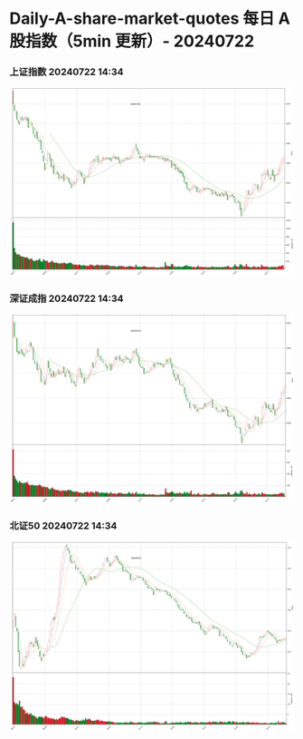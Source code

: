 
# Daily-A-share-market-quotes 每日 A 股指数（5min 更新）- 20240722

### 上证指数 20240722 14:34
![](./fig/2024/7/20240722-sh000001.png)

### 深证成指 20240722 14:34
![](./fig/2024/7/20240722-sz399001.png)

### 北证50 20240722 14:34
![](./fig/2024/7/20240722-bj899050.png)

